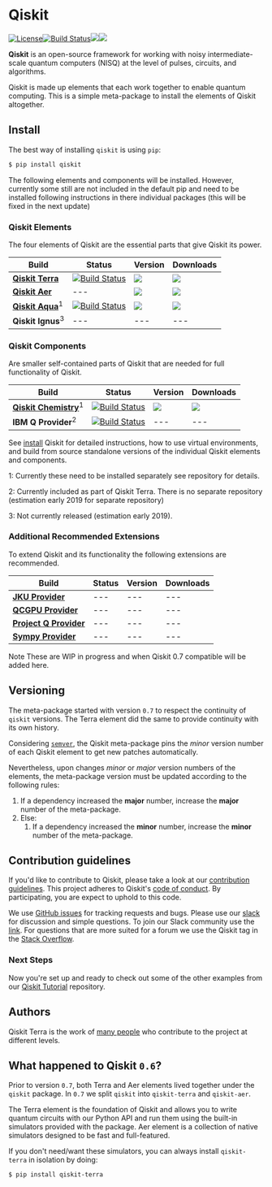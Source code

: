 
# Qiskit

[![License](https://img.shields.io/github/license/Qiskit/qiskit-tutorials.svg?style=popout-square)](https://opensource.org/licenses/Apache-2.0)[![Build Status](https://img.shields.io/travis/com/Qiskit/qiskit/master.svg?style=popout-square)](https://travis-ci.com/Qiskit/qiskit)![](https://img.shields.io/pypi/v/qiskit.svg?style=popout-square)![](https://img.shields.io/pypi/dm/qiskit.svg?style=popout-square)

**Qiskit** is an open-source framework for working with noisy intermediate-scale quantum computers (NISQ) at the level of pulses, circuits, and algorithms.

Qiskit is made up elements that each work together to enable quantum computing. This is a simple meta-package to install the elements of Qiskit altogether.

## Install

The best way of installing `qiskit` is using `pip`:

```bash
$ pip install qiskit
```

The following elements and components will be installed. However, currently some still are not included
in the default pip and need to be installed following instructions in there individual packages (this will be fixed
in the next update)

### Qiskit Elements

The four elements of Qiskit are the essential parts that give Qiskit its power. 

| Build   | Status | Version | Downloads | 
| ---             | ---    | --- | --- |
| [**Qiskit Terra**](https://github.com/Qiskit/qiskit-terra)   |  [![Build Status](https://img.shields.io/travis/Qiskit/qiskit-terra/master.svg?style=popout-square)](https://travis-ci.org/Qiskit/qiskit-terra)| ![](https://img.shields.io/pypi/v/qiskit-terra.svg?style=popout-square)  |![](https://img.shields.io/pypi/dm/qiskit-terra.svg?style=popout-square) |
| [**Qiskit Aer**](https://github.com/Qiskit/qiskit-aer)   |  --- |  ![](https://img.shields.io/pypi/v/qiskit-aer.svg?style=popout-square)  | ![](https://img.shields.io/pypi/dm/qiskit-aer.svg?style=popout-square) |
| [**Qiskit Aqua**](https://github.com/Qiskit/qiskit-aqua)<sup>1</sup>  |  [![Build Status](https://img.shields.io/travis/com/Qiskit/qiskit-aqua/master.svg?style=popout-square)](https://travis-ci.com/Qiskit/qiskit-aqua) |  ![](https://img.shields.io/pypi/v/qiskit-aqua.svg?style=popout-square) |![](https://img.shields.io/pypi/dm/qiskit-aqua.svg?style=popout-square) |
| **Qiskit Ignus**<sup>3</sup>   |  --- |  ---| --- |

### Qiskit Components

Are smaller self-contained parts of Qiskit that are needed for full functionality of Qiskit. 

| Build   | Status | Version | Downloads | 
| ---             | ---    | --- | --- |
| [**Qiskit Chemistry**](https://github.com/Qiskit/qiskit-chemistry)<sup>1</sup>  |  [![Build Status](https://img.shields.io/travis/com/Qiskit/qiskit-chemistry/master.svg?style=popout-square)](https://travis-ci.com/Qiskit/qiskit-chemistry) |  ![](https://img.shields.io/pypi/v/qiskit-chemistry.svg?style=popout-square)   | ![](https://img.shields.io/pypi/dm/qiskit-chemistry.svg?style=popout-square) |
| **IBM Q Provider**<sup>2</sup>   |  [![Build Status](https://travis-matrix-badges.herokuapp.com/repos/Qiskit/qiskit-terra/branches/master/8)](https://travis-ci.org/Qiskit/qiskit-terra) |  --- | --- |

See [install](doc/install.rst) Qiskit for detailed instructions, how to use virtual environments, and 
build from source standalone versions of the individual Qiskit elements and components.

1: Currently these need to be installed separately see repository for details. 

2: Currently included as part of Qiskit Terra. There is no separate repository (estimation early 2019 for separate repository)

3: Not currently released (estimation early 2019).

### Additional Recommended Extensions

To extend Qiskit and its functionality the following extensions are recommended.

| Build   | Status | Version | Downloads |
| ---   | --- | --- | --- |
| [**JKU Provider**](https://github.com/Qiskit/qiskit-jku-provider)   |  --- |  --- | --- |
| [**QCGPU Provider**](https://github.com/Qiskit/qiskit-qcgpu-provider)  |  --- |  --- | --- |
| [**Project Q Provider**](https://github.com/Qiskit/qiskit-projectq-provider)   |  --- |  --- | --- |
| [**Sympy Provider**](https://github.com/Qiskit/qiskit-sympy-provider)   |  --- |  --- | --- |

Note These are WIP in progress and when Qiskit 0.7 compatible will be added here. 

## Versioning

The meta-package started with version `0.7` to respect the continuity of `qiskit` versions. The
Terra element did the same to provide continuity with its own history.

Considering [`semver`](https://semver.org/), the Qiskit meta-package pins the _minor_ version
number of each Qiskit element to get new patches automatically.

Nevertheless, upon changes _minor_ or _major_ version numbers of the elements, the meta-package
version must be updated according to the following rules:

1. If a dependency increased the **major** number, increase the **major** number of the meta-package.
2. Else:
   1. If a dependency increased the **minor** number, increase the **minor** number of the meta-package.

## Contribution guidelines

If you'd like to contribute to Qiskit, please take a look at our
[contribution guidelines](.github/CONTRIBUTING.rst). This project adheres to Qiskit's [code of conduct](.github/CODE_OF_CONDUCT.rst). By participating, you are expect to uphold to this code.

We use [GitHub issues](https://github.com/Qiskit/qiskit-terra/issues) for tracking requests and bugs. Please use our [slack](https://qiskit.slack.com) for discussion and simple questions. To join our Slack community use the [link](https://join.slack.com/t/qiskit/shared_invite/enQtNDc2NjUzMjE4Mzc0LTMwZmE0YTM4ZThiNGJmODkzN2Y2NTNlMDIwYWNjYzA2ZmM1YTRlZGQ3OGM0NjcwMjZkZGE0MTA4MGQ1ZTVmYzk). For questions that are more suited for a forum we use the Qiskit tag in the [Stack Overflow](https://stackoverflow.com/questions/tagged/qiskit).

### Next Steps

Now you're set up and ready to check out some of the other examples from our
[Qiskit Tutorial](https://github.com/Qiskit/qiskit-tutorial) repository.

## Authors

Qiskit Terra is the work of [many people](https://github.com/Qiskit/qiskit/graphs/contributors) who contribute to the project at different levels.

## What happened to Qiskit `0.6`?

Prior to version `0.7`, both Terra and Aer elements lived together under the `qiskit` package. In
`0.7` we split `qiskit` into `qiskit-terra` and `qiskit-aer`.

The Terra element is the foundation of Qiskit and allows you to write quantum circuits with our
Python API and run them using the built-in simulators provided with the package. Aer element is a
collection of native simulators designed to be fast and full-featured.

If you don't need/want these simulators, you can always install `qiskit-terra` in isolation by
doing:

```bash
$ pip install qiskit-terra
```
